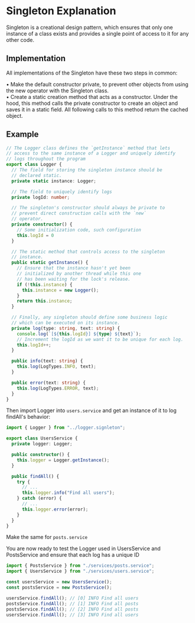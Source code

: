 # Singleton Explanation

Singleton is a creational design pattern, which ensures that only one instance of a class exists and provides a single point of access to it for any other code.

## Implementation

All implementations of the Singleton have these two steps in common:

• Make the default constructor private, to prevent other objects from using the new operator with the Singleton class.    
• Create a static creation method that acts as a constructor. Under the hood, this method calls the private constructor to create an object and saves it in a static field. All following calls to this method return the cached object.

## Example

```ts
// The Logger class defines the `getInstance` method that lets
// access to the same instance of a Logger and uniquely identify
// logs throughout the program
export class Logger {
  // The field for storing the singleton instance should be
  // declared static.
  private static instance: Logger;

  // The field to uniquely identify logs
  private logId: number;

  // The singleton's constructor should always be private to
  // prevent direct construction calls with the `new`
  // operator.
  private constructor() {
    // Some initialization code, such configuration
    this.logId = 0
  }

  // The static method that controls access to the singleton
  // instance.
  public static getInstance() {
    // Ensure that the instance hasn't yet been
    // initialized by another thread while this one
    // has been waiting for the lock's release.
    if (!this.instance) {
      this.instance = new Logger();
    }
    return this.instance;
  }

  // Finally, any singleton should define some business logic
  // which can be executed on its instance.
  private log(type: string, text: string) {
    console.log(`[${this.logId}] ${type} ${text}`);
    // Increment the logId as we want it to be unique for each log.
    this.logId++;
  }

  public info(text: string) {
    this.log(LogTypes.INFO, text);
  }

  public error(text: string) {
    this.log(LogTypes.ERROR, text);
  }
}
```

Then import Logger into ```users.service``` and get an instance of it to log findAll's behavior:

```ts
import { Logger } from "../logger.signleton";

export class UsersService {
  private logger: Logger;

  public constructor() {
    this.logger = Logger.getInstance();
  }

  public findAll() {
    try {
      // ...
      this.logger.info("Find all users");
    } catch (error) {
      // ...
      this.logger.error(error);
    }
  }
}
```

Make the same for ```posts.service```

You are now ready to test the Logger used in UsersService and PostsService and ensure that each log has a unique ID

```ts
import { PostsService } from "./services/posts.service";
import { UsersService } from "./services/users.service";

const usersService = new UsersService();
const postsService = new PostsService();

usersService.findAll(); // [0] INFO Find all users
postsService.findAll(); // [1] INFO Find all posts
postsService.findAll(); // [2] INFO Find all posts
usersService.findAll(); // [3] INFO Find all users
```
